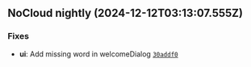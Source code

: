 ## NoCloud nightly (2024-12-12T03:13:07.555Z)

### Fixes

- **ui**: Add missing word in welcomeDialog [`30addf0`](https://github.com/DGAlexandru/NoCloud/commit/30addf0ad0aa13f51f3c73f7f736c78cb8135a08)
